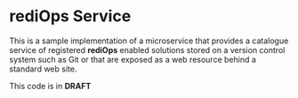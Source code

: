 # rediOps Service

This is a sample implementation of a microservice that provides
a catalogue service of registered **rediOps** enabled solutions
stored on a version control system such as Git or that are exposed
as a web resource behind a standard web site.

This code is in **DRAFT**

